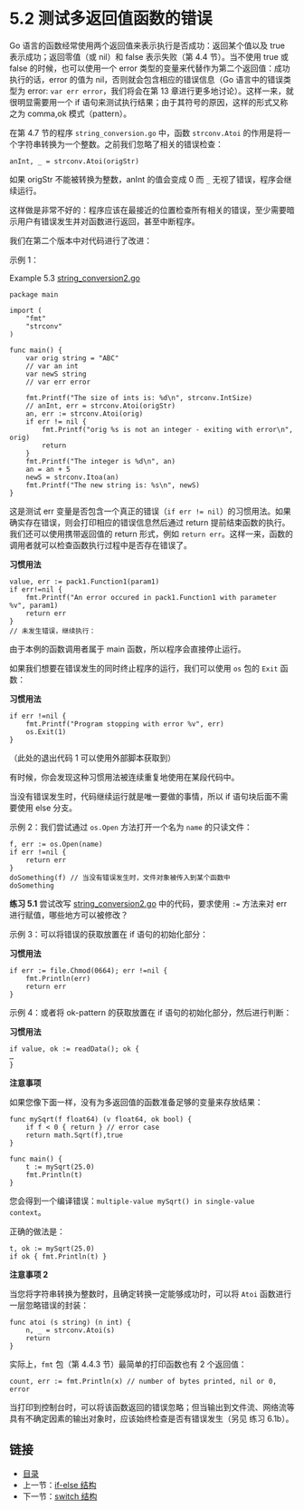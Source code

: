 # 5.2 测试多返回值函数的错误

Go 语言的函数经常使用两个返回值来表示执行是否成功：返回某个值以及 true 表示成功；返回零值（或 nil）和 false 表示失败（第 4.4 节）。当不使用 true 或 false 的时候，也可以使用一个 error 类型的变量来代替作为第二个返回值：成功执行的话，error 的值为 nil，否则就会包含相应的错误信息（Go 语言中的错误类型为 error: `var err error`，我们将会在第 13 章进行更多地讨论）。这样一来，就很明显需要用一个 if 语句来测试执行结果；由于其符号的原因，这样的形式又称之为 comma,ok 模式（pattern）。

在第 4.7 节的程序 `string_conversion.go` 中，函数 `strconv.Atoi` 的作用是将一个字符串转换为一个整数。之前我们忽略了相关的错误检查：

	anInt, _ = strconv.Atoi(origStr)

如果 origStr 不能被转换为整数，anInt 的值会变成 0 而 `_` 无视了错误，程序会继续运行。

这样做是非常不好的：程序应该在最接近的位置检查所有相关的错误，至少需要暗示用户有错误发生并对函数进行返回，甚至中断程序。

我们在第二个版本中对代码进行了改进：

示例 1：

Example 5.3 [string_conversion2.go](examples/chapter_5/string_conversion2.go)

	package main

	import (
		"fmt"
		"strconv"
	)

	func main() {
		var orig string = "ABC"
		// var an int
		var newS string
		// var err error

		fmt.Printf("The size of ints is: %d\n", strconv.IntSize)
		// anInt, err = strconv.Atoi(origStr)
		an, err := strconv.Atoi(orig)
		if err != nil {
			fmt.Printf("orig %s is not an integer - exiting with error\n", orig)
			return
		}
		fmt.Printf("The integer is %d\n", an)
		an = an + 5
		newS = strconv.Itoa(an)
		fmt.Printf("The new string is: %s\n", newS)
	}

这是测试 err 变量是否包含一个真正的错误（`if err != nil`）的习惯用法。如果确实存在错误，则会打印相应的错误信息然后通过 return 提前结束函数的执行。我们还可以使用携带返回值的 return 形式，例如 `return err`。这样一来，函数的调用者就可以检查函数执行过程中是否存在错误了。

**习惯用法**

	value, err := pack1.Function1(param1)
	if err!=nil {
		fmt.Printf("An error occured in pack1.Function1 with parameter %v", param1)
		return err
	}
	// 未发生错误，继续执行：

由于本例的函数调用者属于 main 函数，所以程序会直接停止运行。

如果我们想要在错误发生的同时终止程序的运行，我们可以使用 `os` 包的 `Exit` 函数：

**习惯用法**

	if err !=nil {
		fmt.Printf("Program stopping with error %v", err)
		os.Exit(1)
	}

（此处的退出代码 1 可以使用外部脚本获取到）

有时候，你会发现这种习惯用法被连续重复地使用在某段代码中。

当没有错误发生时，代码继续运行就是唯一要做的事情，所以 if 语句块后面不需要使用 else 分支。

示例 2：我们尝试通过 `os.Open` 方法打开一个名为 `name` 的只读文件：

	f, err := os.Open(name)
	if err !=nil {
		return err
	}
	doSomething(f) // 当没有错误发生时，文件对象被传入到某个函数中
	doSomething

**练习 5.1** 尝试改写 [string_conversion2.go](examples/chapter_5/string_conversion2.go) 中的代码，要求使用 `:=` 方法来对 err 进行赋值，哪些地方可以被修改？

示例 3：可以将错误的获取放置在 if 语句的初始化部分：

**习惯用法**

	if err := file.Chmod(0664); err !=nil {
		fmt.Println(err)
		return err
	}

示例 4：或者将 ok-pattern 的获取放置在 if 语句的初始化部分，然后进行判断：

**习惯用法**

	if value, ok := readData(); ok {
	…
	}

**注意事项**

如果您像下面一样，没有为多返回值的函数准备足够的变量来存放结果：

	func mySqrt(f float64) (v float64, ok bool) {
		if f < 0 { return } // error case
		return math.Sqrt(f),true
	}

	func main() {
		t := mySqrt(25.0)
		fmt.Println(t)
	}

您会得到一个编译错误：`multiple-value mySqrt() in single-value context`。

正确的做法是：

	t, ok := mySqrt(25.0)
	if ok { fmt.Println(t) }

**注意事项 2**

当您将字符串转换为整数时，且确定转换一定能够成功时，可以将 `Atoi` 函数进行一层忽略错误的封装：

	func atoi (s string) (n int) {
		n, _ = strconv.Atoi(s)
		return
	}

实际上，`fmt` 包（第 4.4.3 节）最简单的打印函数也有 2 个返回值：

	count, err := fmt.Println(x) // number of bytes printed, nil or 0, error

当打印到控制台时，可以将该函数返回的错误忽略；但当输出到文件流、网络流等具有不确定因素的输出对象时，应该始终检查是否有错误发生（另见 练习 6.1b）。

## 链接

- [目录](directory.md)
- 上一节：[if-else 结构](05.1.md)
- 下一节：[switch 结构](05.3.md)
